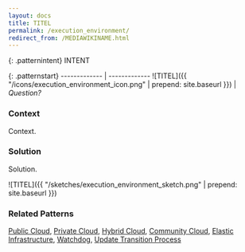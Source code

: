 ```yaml
---
layout: docs
title: TITEL
permalink: /execution_environment/
redirect_from: /MEDIAWIKINAME.html
---
```


{: .patternintent}
INTENT

{: .patternstart}
------------- | -------------
![TITEL]({{ "/icons/execution_environment_icon.png" | prepend: site.baseurl }})  | *Question?*

### Context

Context.

### Solution

Solution.
 
![TITEL]({{ "/sketches/execution_environment_sketch.png" | prepend: site.baseurl }})

### Related Patterns
[Public Cloud](/public_cloud/), [Private Cloud](/private_cloud/), [Hybrid Cloud](/hybrid_cloud/), [Community Cloud](/community_cloud/), [Elastic Infrastructure](/elastic_infrastructure/), [Watchdog](/watchdog/), [Update Transition Process](/update_transition_process/)
